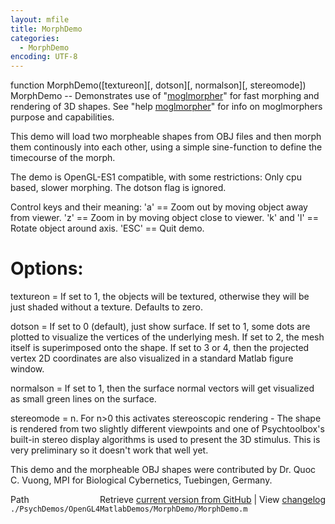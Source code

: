 ```yaml
---
layout: mfile
title: MorphDemo
categories:
  - MorphDemo
encoding: UTF-8
---
```


function MorphDemo\(\[textureon\]\[, dotson\]\[, normalson\]\[, stereomode\]\)
MorphDemo -- Demonstrates use of "[moglmorpher](/docs/moglmorpher)" for fast morphing
and rendering of 3D shapes. See "help [moglmorpher](/docs/moglmorpher)" for info on
moglmorphers purpose and capabilities.

This demo will load two morpheable shapes from OBJ files and then
morph them continously into each other, using a simple sine-function
to define the timecourse of the morph.

The demo is OpenGL-ES1 compatible, with some restrictions: Only cpu based,
slower morphing. The dotson flag is ignored.

Control keys and their meaning:
'a' == Zoom out by moving object away from viewer.
'z' == Zoom in by moving object close to viewer.
'k' and 'l' == Rotate object around axis.
'ESC' == Quit demo.

# Options:

textureon = If set to 1, the objects will be textured, otherwise they will be
just shaded without a texture. Defaults to zero.

dotson = If set to 0 \(default\), just show surface. If set to 1, some dots are
plotted to visualize the vertices of the underlying mesh. If set to 2, the
mesh itself is superimposed onto the shape. If set to 3 or 4, then the projected
vertex 2D coordinates are also visualized in a standard Matlab figure window.

normalson = If set to 1, then the surface normal vectors will get visualized as
small green lines on the surface.

stereomode = n. For n\>0 this activates stereoscopic rendering - The shape is
rendered from two slightly different viewpoints and one of Psychtoolbox's
built-in stereo display algorithms is used to present the 3D stimulus. This
is very preliminary so it doesn't work that well yet.


This demo and the morpheable OBJ shapes were contributed by
Dr. Quoc C. Vuong, MPI for Biological Cybernetics, Tuebingen, Germany.


<div class="code_header" style="text-align:right;">
  <span style="float:left;">Path&nbsp;&nbsp;</span> <span class="counter">Retrieve <a href=
  "https://raw.github.com/Psychtoolbox-3/Psychtoolbox-3/beta/./PsychDemos/OpenGL4MatlabDemos/MorphDemo/MorphDemo.m">current version from GitHub</a> | View <a href=
  "https://github.com/Psychtoolbox-3/Psychtoolbox-3/commits/beta/./PsychDemos/OpenGL4MatlabDemos/MorphDemo/MorphDemo.m">changelog</a></span>
</div>
<div class="code">
  <code>./PsychDemos/OpenGL4MatlabDemos/MorphDemo/MorphDemo.m</code>
</div>
